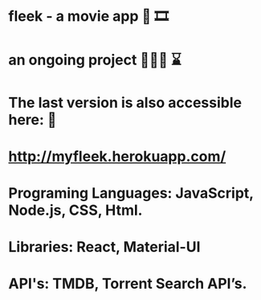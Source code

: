 # fleek - a movie app 🎥 🎞 
# an ongoing project 👩🏻‍💻 ⌛️ 

# The last version is also accessible here: 👾
# http://myfleek.herokuapp.com/

# Programing Languages: JavaScript, Node.js, CSS, Html. 
# Libraries: React, Material-UI
# API's: TMDB, Torrent Search API’s. 

